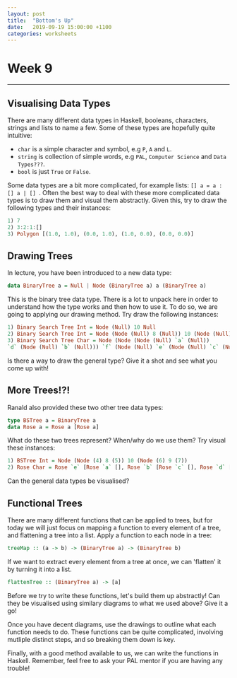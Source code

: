 ```yaml
---
layout: post
title:  "Bottom's Up"
date:   2019-09-19 15:00:00 +1100
categories: worksheets
---
```


# Week 9
-------

## Visualising Data Types
There are many different data types in Haskell, booleans, characters, strings and lists to name a few. Some of these types are hopefully quite intuitive:

- ```char``` is a simple character and symbol, e.g ```P```, ```A``` and ```L```.
- ```string``` is collection of simple words, e.g ```PAL```, ```Computer Science``` and ```Data Types???```.
- ```bool``` is just ```True``` or ```False```.

Some data types are a bit more complicated, for example lists: ```[] a = a : [] a | [] ```. Often the best way to deal with these more complicated data types is to draw them and visual them abstractly. Given this, try to draw the following types and their instances:
```haskell
1) 7
2) 3:2:1:[]
3) Polygon [(1.0, 1.0), (0.0, 1.0), (1.0, 0.0), (0.0, 0.0)]
```

## Drawing Trees
In lecture, you have been introduced to a new data type:

```haskell
data BinaryTree a = Null | Node (BinaryTree a) a (BinaryTree a)
```

This is the binary tree data type. There is a lot to unpack here in order to understand how the type works and then how to use it. To do so, we are going to applying our drawing method. Try draw the following instances:
```haskell
1) Binary Search Tree Int = Node (Null) 10 Null
2) Binary Search Tree Int = Node (Node (Null) 8 (Null)) 10 (Node (Null) 9 (Null))
3) Binary Search Tree Char = Node (Node (Node (Null) `a` (Null))
`d` (Node (Null) `b` (Null))) `f` (Node (Null) `e` (Node (Null) `c` (Null)))
```
Is there a way to draw the general type? Give it a shot and see what you come up with!

## More Trees!?!

Ranald also provided these two other tree data types:
```haskell
type BSTree a = BinaryTree a 
data Rose a = Rose a [Rose a]
```
What do these two trees represent? When/why do we use them? Try visual these instances:
```haskell
1) BSTree Int = Node (Node (4) 8 (5)) 10 (Node (6) 9 (7))
2) Rose Char = Rose `e` [Rose `a` [], Rose `b` [Rose `c` [], Rose `d` []]]
```

Can the general data types be visualised?

## Functional Trees
There are many different functions that can be applied to trees, but for today we will just focus on mapping a function to every element of a tree, and flattening a tree into a list.
Apply a function to each node in a tree: 
```haskell
treeMap :: (a -> b) -> (BinaryTree a) -> (BinaryTree b)
```

If we want to extract every element from a tree at once, we can 'flatten' it by turning it into a list. 
```haskell 
flattenTree :: (BinaryTree a) -> [a] 
```
Before we try to write these functions, let's build them up abstractly! Can they be visualised using similary diagrams to what we used above? Give it a go!

Once you have decent diagrams, use the drawings to outline what each function needs to do. These functions can be quite complicated, involving mutliple distinct steps, and so breaking them down is key.

Finally, with a good method available to us, we can write the functions in Haskell. Remember, feel free to ask your PAL mentor if you are having any trouble!
